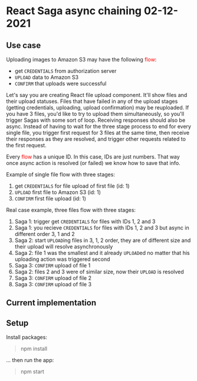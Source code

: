 # React Saga async chaining 02-12-2021

## Use case

Uploading images to Amazon S3 may have the following <span style="color: red">flow</span>:
- get `CREDENTIALS` from authorization server
- `UPLOAD` data to Amazon S3
- `CONFIRM` that uploads were successful

Let's say you are creating React file upload component. It'll show files and their upload statuses. Files that have failed in any of the upload stages (getting credentials, uploading, upload confirmation) may be reuploaded. If you have 3 files, you'd like to try to upload them simultaneously, so you'll trigger Sagas with some sort of loop. Receiving responses should also be async. Instead of having to wait for the three stage process to end for every single file, you trigger first request for 3 files at the same time, then receive their responses as they are resolved, and trigger other requests related to the first request.

Every <span style="color: red">flow</span> has a unique ID. In this case, IDs are just numbers. That way once async action is resolved (or failed) we know how to save that info.

Example of single file flow with three stages:
1. get `CREDENTIALS` for file upload of first file (id: 1)
2. `UPLOAD` first file to Amazon S3 (id: 1)
3. `CONFIRM` first file upload (id: 1)

Real case example, three files flow with three stages:
1. Saga 1: trigger get `CREDENTIALS` for files with IDs 1, 2 and 3
2. Saga 1: you recieve `CREDENTIALS` for files with IDs 1, 2 and 3 but async in different order 3, 1 and 2
3. Saga 2: start `UPLOAD`ing files in 3, 1, 2 order, they are of different size and their upload will resolve asynchronously
4. Saga 2: file 1 was the smallest and it already `UPLOAD`ed no matter that his uploading action was triggered second
5. Saga 3: `CONFIRM` upload of file 1
6. Saga 2: files 2 and 3 were of similar size, now their `UPLOAD` is resolved
7. Saga 3: `CONFIRM` upload of file 2
8. Saga 3: `CONFIRM` upload of file 3

## Current implementation


## Setup

Install packages:
> npm install

... then run the app:
> npm start